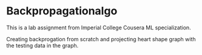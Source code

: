 # Backpropagationalgo

This is a lab assignment from Imperial College Cousera ML specialization. 

Creating backprogation from scratch and projecting heart shape graph with the testing data in the graph. 
